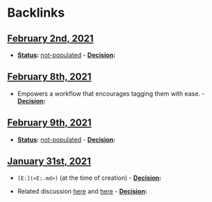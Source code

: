 
# Backlinks
## [February 2nd, 2021](<February 2nd, 2021.md>)
- **[Status](<Status.md>):** [not-populated](<not-populated.md>)
            - **[Decision](<Decision.md>):**

## [February 8th, 2021](<February 8th, 2021.md>)
- Empowers a workflow that encourages tagging them with ease. 
                    - **[Decision](<Decision.md>):**

## [February 9th, 2021](<February 9th, 2021.md>)
- **[Status](<Status.md>):** [not-populated](<not-populated.md>)
                            - **[Decision](<Decision.md>):**

## [January 31st, 2021](<January 31st, 2021.md>)
- `[E:](<E:.md>)` (at the time of creation)
            - **[Decision](<Decision.md>):**

- Related discussion [here](((sBu3zOPiV))) and [here](((IRSOUC-2O)))
            - **[Decision](<Decision.md>):**

